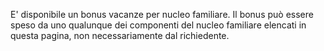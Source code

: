E' disponibile un bonus vacanze per nucleo familiare. Il bonus può essere speso da uno qualunque dei componenti del nucleo familiare elencati in questa pagina, non necessariamente dal richiedente. 